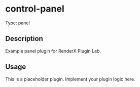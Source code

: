 # control-panel

Type: panel

## Description

Example panel plugin for RenderX Plugin Lab.

## Usage

This is a placeholder plugin. Implement your plugin logic here.
